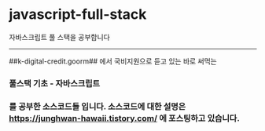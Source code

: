 # javascript-full-stack
자바스크립트 풀 스택을 공부합니다

----
##k-digital-credit.goorm## 에서 국비지원으로 듣고 있는 바로 써먹는 <h3>풀스택 기초 - 자바스크립트<h3>를 공부한 소스코드들 입니다. 
소스코드에 대한 설명은 https://junghwan-hawaii.tistory.com/ 에 포스팅하고 있습니다. 

